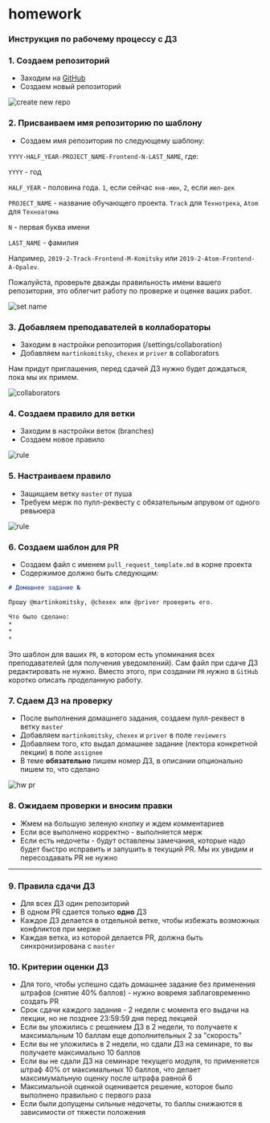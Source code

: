 # homework

### Инструкция по рабочему процессу с ДЗ

### 1. Создаем репозиторий
* Заходим на [GitHub](https://github.com/)
* Создаем новый репозиторий

![create new repo](images/1.png)

### 2. Присваиваем имя репозиторию по шаблону
* Создаем имя репозитория по следующему шаблону:

`YYYY-HALF_YEAR-PROJECT_NAME-Frontend-N-LAST_NAME`, где:

`YYYY` - год

`HALF_YEAR` - половина года. `1`, если сейчас `янв-июн`, `2`, если `июл-дек`

`PROJECT_NAME` - название обучающего проекта. `Track` для `Технотрека`, `Atom` для `Техноатома`

`N` - первая буква имени

`LAST_NAME` - фамилия

Например, `2019-2-Track-Frontend-M-Komitsky` или `2019-2-Atom-Frontend-A-Opalev`.

Пожалуйста, проверьте дважды правильность имени вашего репозитория, это облегчит работу по проверке и оценке ваших работ.

![set name](images/2.png)

### 3. Добавляем преподавателей в коллабораторы
 * Заходим в настройки репозитория (/settings/collaboration)
 * Добавляем `martinkomitsky`, `chexex` и `priver` в collaborators

 Нам придут приглашения, перед сдачей ДЗ нужно будет дождаться, пока мы их примем.

![collaborators](images/3.png)

### 4. Создаем правило для ветки
* Заходим в настройки веток (branches)
* Создаем новое правило

![rule](images/4.png)

### 5. Настраиваем правило
* Защищаем ветку `master` от пуша
* Требуем мерж по пулл-реквесту с обязательным апрувом от одного ревьюера

![rule](images/5.png)

### 6. Создаем шаблон для PR
* Создаем файл с именем `pull_request_template.md` в корне проекта
* Содержимое должно быть следующим:
```md
# Домашнее задание №

Прошу @martinkomitsky, @chexex или @priver проверить его.

Что было сделано:
*
*
*

```

Это шаблон для ваших `PR`, в котором есть упоминания всех преподавателей (для получения уведомлений). Сам файл при сдаче ДЗ редактировать не нужно. Вместо этого, при создании `PR` нужно в `GitHub` коротко описать проделанную работу.

### 7. Сдаем ДЗ на проверку
* После выполнения домашнего задания, создаем пулл-реквест в ветку `master`
* Добавляем `martinkomitsky`, `chexex` и `priver` в поле `reviewers`
* Добавляем того, кто выдал домашнее задание (лектора конкретной лекции) в поле `assignee`
* В теме **обязательно** пишем номер ДЗ, в описании опционально пишем то, что сделано

![hw pr](images/7.png)

### 8. Ожидаем проверки и вносим правки
 * Жмем на большую зеленую кнопку и ждем комментариев
 * Если все выполнено корректно - выполняется мерж
 * Если есть недочеты - будут оставлены замечания, которые надо будет быстро исправить и запушить в текущий PR. Мы их увидим и пересоздавать PR не нужно

___

### 9. Правила сдачи ДЗ
* Для всех ДЗ один репозиторий
* В одном PR сдается только **одно** ДЗ
* Каждое ДЗ делается в отдельной ветке, чтобы избежать возможных конфликтов при мерже
* Каждая ветка, из которой делается PR, должна быть синхронизирована с `master`

### 10. Критерии оценки ДЗ
* Для того, чтобы успешно сдать домашнее задание без применения штрафов (снятие 40% баллов) - нужно вовремя заблаговременно создать PR
* Срок сдачи каждого задания - 2 недели с момента его выдачи на лекции, но не позднее 23:59:59 дня перед лекцией
* Если вы уложились с решением ДЗ в 2 недели, то получаете к максимальным 10 баллам еще дополнительных 2 за "скорость"
* Если вы не уложились в 2 недели, но сдали ДЗ на семинаре, то вы получаете максимально 10 баллов
* Если вы не сдали ДЗ на семинаре текущего модуля, то применяется штраф 40% от максимальных 10 баллов, что делает максимумальную оценку после штрафа равной 6
* Максимальной оценкой оценивается решение, которое было выполнено правильно с первого раза
* Если были допущены сильные недочеты, то баллы снижаются в зависимости от тяжести положения
